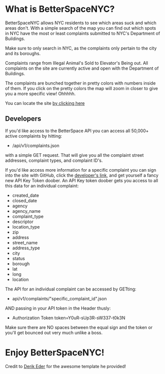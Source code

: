 What is BetterSpaceNYC?
==

BetterSpaceNYC allows NYC residents to see which areas suck and which areas don't.
With a simple search of the map you can find out which spots in NYC have the most
or least complaints submitted to NYC's Department of Buildings.

Make sure to only search in NYC, as the complaints only pertain to the city and its boroughs.

Complaints range from Illegal Animal's Sold to Elevator's Being out.  All complaints
on the site are currently active and open with the Department of Buildings.

The complaints are bunched together in pretty colors with numbers inside of them.
 If you click on the pretty colors the map
will zoom in closer to give you a more specific view!  Ohhhhh.

You can locate the site [by clicking here](http://198.199.83.225/)

Developers
--
If you'd like access to the BetterSpace API you can access all 50,000+ active complaints
by hitting:

- /api/v1/complaints.json

with a simple GET request.  That will give you all the complaint
street addresses, complaint types, and complaint ID's.

If you'd like access more information for a specific complaint you can sign into the site
with GitHub, click the [developer's link](http://198.199.83.225/api_keys), and get yourself
a fancy new API Key Token doober. An API Key token doober gets you access to all this data for an individual complaint:

- created_date
- closed_date
- agency
- agency_name
- complaint_type
- descriptor
- location_type
- zip
- address
- street_name
- address_type
- city
- status
- borough
- lat
- long
- location


The API for an individual complaint can be accessed by GETting:

- api/v1/complaints/"specific_complaint_id".json

AND passing in your API token in the Header
thusly:

- Authorization Token token=Y0uR-sUp3R-sW337-t0k3N

Make sure there are NO spaces between the equal sign and the token or you'll get
bounced out very much unlike a boss.  

Enjoy BetterSpaceNYC!
==

Credit to [Derik Eder](http://derekeder.com/) for the awesome template he provided!
